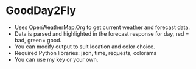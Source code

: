 # GoodDay2Fly

- Uses OpenWeatherMap.Org to get current weather and forecast data.
- Data is parsed and highlighted in the forecast response for day, red = bad, green= good.
- You can modify output to suit location and color choice.
- Required Python libraries: json, time, requests, colorama
- You can use my key or your own.
